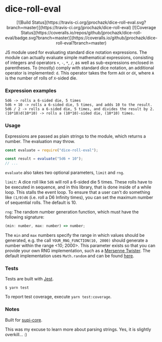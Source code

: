 # dice-roll-eval

<p align="center">
[![Build Status](https://travis-ci.org/jprochazk/dice-roll-eval.svg?branch=master)](https://travis-ci.org/jprochazk/dice-roll-eval)
[![Coverage Status](https://coveralls.io/repos/github/jprochazk/dice-roll-eval/badge.svg?branch=master)](https://coveralls.io/github/jprochazk/dice-roll-eval?branch=master)
</p>

JS module used for evaluating standard dice notation expressions. The module can actually evaluate simple mathematical expressions, consisting of integers and operators `+`, `-`, `*`, `/`, as well as sub-expressions enclosed in parentheses. To (mostly) comply with standard dice notation, an additional operator is implemented: `d`. This operator takes the form `AdX` or `dX`, where `A` is the number of rolls of `X`-sided die.

### Expression examples

```
5d6 -> rolls a 6-sided die, 5 times
5d6 + 10 -> rolls a 6-sided die, 5 times, and adds 10 to the result.
5d6 / 2 -> rolls a 6-sided die, 5 times, and divides the result by 2.
(10*10)d(10*10) -> rolls a (10*10)-sided die, (10*10) times.
```

### Usage

Expressions are passed as plain strings to the module, which returns a number. The evaluation may throw.

```js
const evaluate = require("dice-roll-eval");

const result = evaluate("5d6 + 10");
// ...
```

`evaluate` also takes two optional parameters, `limit` and `rng`. 

`limit`: A dice roll like `5d6` will roll a 6-sided die 5 times. These rolls have to be executed in sequence, and in this library, that is done inside of a while loop. This stalls the event loop. To ensure that a user can't do something like `(1/0)d6` (i.e. roll a D6 Infinity times), you can set the maximum number of sequential rolls. The default is 10.

`rng`: The random number generation function, which must have the following signature:

```js
(min: number, max: number) => number;
```

The `min` and `max` numbers specify the range in which values should be generated, e.g. the call `YOUR_RNG_FUNCTION(10, 2000)` should generate a number within the range <10; 2000>. This parameter exists so that you can provide your own RNG implementation, such as a [Mersenne Twister](https://en.wikipedia.org/wiki/Mersenne_Twister). The default implementation uses `Math.random` and can be found [here](https://github.com/jprochazk/dice-roll-eval/blob/master/index.js#L5).

### Tests

Tests are built with [Jest](https://jestjs.io/).

```
$ yarn test
```

To report test coverage, execute `yarn test:coverage`.

### Notes

Built for [supi-core](https://github.com/Supinic/supi-core).

This was my excuse to learn more about parsing strings. Yes, it is slightly overkill... :)